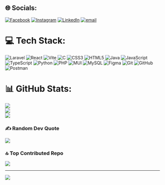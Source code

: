 
## 🌐 Socials:
[![Facebook](https://img.shields.io/badge/Facebook-%231877F2.svg?logo=Facebook&logoColor=white)](https://facebook.com/kheir.eddine.ghebriou) [![Instagram](https://img.shields.io/badge/Instagram-%23E4405F.svg?logo=Instagram&logoColor=white)](https://instagram.com/khiro_ghbr) [![LinkedIn](https://img.shields.io/badge/LinkedIn-%230077B5.svg?logo=linkedin&logoColor=white)](https://linkedin.com/in/ghebriou-kheireddine-551b68377) [![email](https://img.shields.io/badge/Email-D14836?logo=gmail&logoColor=white)](mailto:Ghebriou.kheireddine@gmail.com) 

# 💻 Tech Stack:
![Laravel](https://img.shields.io/badge/laravel-%23FF2D20.svg?style=for-the-badge&logo=laravel&logoColor=white) ![React](https://img.shields.io/badge/react-%2320232a.svg?style=for-the-badge&logo=react&logoColor=%2361DAFB) ![Vite](https://img.shields.io/badge/vite-%23646CFF.svg?style=for-the-badge&logo=vite&logoColor=white) ![C](https://img.shields.io/badge/c-%2300599C.svg?style=for-the-badge&logo=c&logoColor=white) ![CSS3](https://img.shields.io/badge/css3-%231572B6.svg?style=for-the-badge&logo=css3&logoColor=white) ![HTML5](https://img.shields.io/badge/html5-%23E34F26.svg?style=for-the-badge&logo=html5&logoColor=white) ![Java](https://img.shields.io/badge/java-%23ED8B00.svg?style=for-the-badge&logo=openjdk&logoColor=white) ![JavaScript](https://img.shields.io/badge/javascript-%23323330.svg?style=for-the-badge&logo=javascript&logoColor=%23F7DF1E) ![TypeScript](https://img.shields.io/badge/typescript-%23007ACC.svg?style=for-the-badge&logo=typescript&logoColor=white) ![Python](https://img.shields.io/badge/python-3670A0?style=for-the-badge&logo=python&logoColor=ffdd54) ![PHP](https://img.shields.io/badge/php-%23777BB4.svg?style=for-the-badge&logo=php&logoColor=white) ![MUI](https://img.shields.io/badge/MUI-%230081CB.svg?style=for-the-badge&logo=mui&logoColor=white) ![MySQL](https://img.shields.io/badge/mysql-4479A1.svg?style=for-the-badge&logo=mysql&logoColor=white) ![Figma](https://img.shields.io/badge/figma-%23F24E1E.svg?style=for-the-badge&logo=figma&logoColor=white) ![Git](https://img.shields.io/badge/git-%23F05033.svg?style=for-the-badge&logo=git&logoColor=white) ![GitHub](https://img.shields.io/badge/github-%23121011.svg?style=for-the-badge&logo=github&logoColor=white) ![Postman](https://img.shields.io/badge/Postman-FF6C37?style=for-the-badge&logo=postman&logoColor=white)
# 📊 GitHub Stats:
![](https://github-readme-stats.vercel.app/api?username=Ghebrioudev&theme=radical&hide_border=false&include_all_commits=true&count_private=true)<br/>
![](https://nirzak-streak-stats.vercel.app/?user=Ghebrioudev&theme=radical&hide_border=false)<br/>
![](https://github-readme-stats.vercel.app/api/top-langs/?username=Ghebrioudev&theme=radical&hide_border=false&include_all_commits=true&count_private=true&layout=compact)

### ✍️ Random Dev Quote
![](https://quotes-github-readme.vercel.app/api?type=horizontal&theme=radical)

### 🔝 Top Contributed Repo
![](https://github-contributor-stats.vercel.app/api?username=Ghebrioudev&limit=5&theme=dark&combine_all_yearly_contributions=true)

---
[![](https://visitcount.itsvg.in/api?id=Ghebrioudev&icon=0&color=0)](https://visitcount.itsvg.in)

<!-- Proudly created with GPRM ( https://gprm.itsvg.in ) -->
